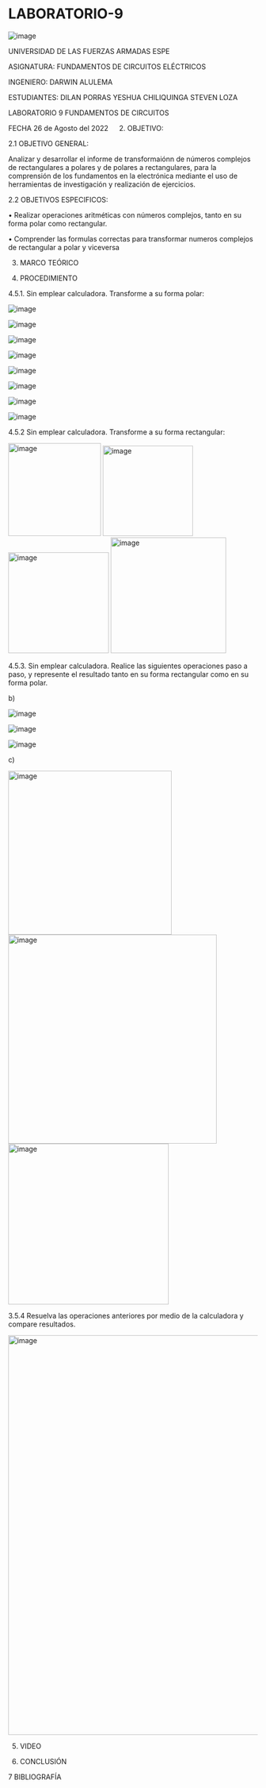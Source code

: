 # LABORATORIO-9

![image](https://user-images.githubusercontent.com/104999420/186796132-83df057d-8ef1-4439-93f3-edcd22ccbbb1.png)

UNIVERSIDAD DE LAS FUERZAS ARMADAS
ESPE

ASIGNATURA:
FUNDAMENTOS DE CIRCUITOS ELÉCTRICOS

INGENIERO:
 DARWIN ALULEMA

ESTUDIANTES:
DILAN PORRAS
YESHUA CHILIQUINGA
STEVEN LOZA

LABORATORIO 9 FUNDAMENTOS DE CIRCUITOS 

FECHA
26 de Agosto del 2022
 
2.	OBJETIVO:

2.1	OBJETIVO GENERAL: 

Analizar y desarrollar el informe de transformaiónn de números complejos de rectangulares a polares y de polares a rectangulares, para la comprensión de los fundamentos en la electrónica mediante el uso de herramientas de investigación y realización de ejercicios.

2.2	OBJETIVOS ESPECIFICOS:

•	Realizar operaciones aritméticas con números complejos, tanto en su forma polar como rectangular.

•	Comprender las formulas correctas para transformar numeros complejos de rectangular a polar y viceversa

3. MARCO TEÓRICO



4. PROCEDIMIENTO

4.5.1. Sin emplear calculadora. Transforme a su forma polar:

![image](https://user-images.githubusercontent.com/104863870/186797720-be691f7c-54dd-4421-b7f4-7226c678f63f.png)

![image](https://user-images.githubusercontent.com/104863870/186801365-bd8a4f83-f510-419c-9b2e-7b138329135f.png)

![image](https://user-images.githubusercontent.com/104863870/186797793-11128be5-19c7-4c77-b5a0-5e8f4ce52748.png)

![image](https://user-images.githubusercontent.com/104863870/186797803-2efb5c50-a8c8-4785-84c3-b90e8f2cfb8e.png)

![image](https://user-images.githubusercontent.com/104863870/186797812-5c3cff54-88c4-4e2d-ac32-975674f94850.png)

![image](https://user-images.githubusercontent.com/104863870/186797829-330eb300-7e05-4eaa-9574-b8279a86644d.png)

![image](https://user-images.githubusercontent.com/104863870/186797837-9274c7ed-37b1-4f08-8fe1-62b80eddb483.png)

![image](https://user-images.githubusercontent.com/104863870/186797857-3b11fe1e-e810-4405-b6b4-2479148c7bb5.png)

4.5.2 Sin emplear calculadora. Transforme a su forma rectangular:

<img width="187" alt="image" src="https://user-images.githubusercontent.com/104999420/186803581-f02d66a0-1ba2-4bd1-922e-155f40866c34.png">

<img width="182" alt="image" src="https://user-images.githubusercontent.com/104999420/186803599-5a52c982-46a2-4ade-8f0f-a707e0ceda50.png">

<img width="203" alt="image" src="https://user-images.githubusercontent.com/104999420/186803618-81bb6bc7-f3ac-42ff-9ef6-98040f9b1e1f.png">

<img width="233" alt="image" src="https://user-images.githubusercontent.com/104999420/186803646-43b34812-ce28-4ceb-8a13-a078f414cdd8.png">

4.5.3. Sin emplear calculadora. Realice las siguientes operaciones paso a paso, y represente el resultado tanto en su forma rectangular como en su forma polar.


b)

![image](https://user-images.githubusercontent.com/104863870/186803793-a7e85ef8-113a-4437-9ad6-a1fcf999adbf.png)

![image](https://user-images.githubusercontent.com/104863870/186803811-fad7c268-871d-43c0-b9ff-4e73dedfce49.png)

![image](https://user-images.githubusercontent.com/104863870/186803831-783bbe86-4881-4c5b-b6c5-10c0706dce1d.png)

c)

<img width="330" alt="image" src="https://user-images.githubusercontent.com/104999420/186803943-722f3bec-2e11-4ddc-82ab-6c224fbc2df2.png">

<img width="421" alt="image" src="https://user-images.githubusercontent.com/104999420/186803960-bd61b35e-c94e-4163-95eb-d10999a186bf.png">

<img width="324" alt="image" src="https://user-images.githubusercontent.com/104999420/186803984-ffb699f9-d420-4658-8109-47c23f9038bb.png">

3.5.4 Resuelva las operaciones anteriores por medio de la calculadora y compare resultados.

<img width="805" alt="image" src="https://user-images.githubusercontent.com/104999420/186804051-4520877e-086d-4d2b-870d-2494f2f49b87.png">


5. VIDEO


6. CONCLUSIÓN

7 BIBLIOGRAFÍA

